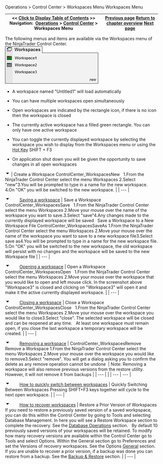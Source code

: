 ﻿
Operations \> Control Center \> Workspaces Menu
Workspaces Menu

| \<\< [Click to Display Table of Contents](workspaces_menu.md) \>\> **Navigation:**     [Operations](operations.md) \> [Control Center](control_center.md) \> Workspaces Menu | [Previous page](tools_menu.md) [Return to chapter overview](control_center.md) [Next page](connections_menu.md) |
| --- | --- |
The following menus and items are available via the Workspaces menu of the NinjaTrader Control Center.
 
![ControlCenter_WorkspacesMain](controlcenter_workspacesmain.png)
 
- A workspace named "Untitled1" will load automatically

- You can have multiple workspaces open simultaneously 

- Open workspaces are indicated by the rectangle icon, if there is no icon then the workspace is closed

- The currently active workspace has a filled green rectangle. You can only have one active workspace

- You can toggle the currently displayed workspace by selecting the workspace you wish to display from the Workspaces menu or using the [Hot Key](hot_key_manager.md) SHIFT \+ F3

- On application shut down you will be given the opportunity to save changes in all open workspaces 

![tog_minus](tog_minus.gif)
| Create a Workspace ControlCenter_WorkspacesNew   1\.From the NinjaTrader Control Center select the menu Workspaces 2\.Select "new"3\.You will be prompted to type in a name for the new workspace. 4\.On "OK" you will be switched to the new workspace. |
| --- |

![tog_minus](tog_minus.gif)        [Saving a workspace](javascript:HMToggle('toggle','SavingAWorkspace','SavingAWorkspace_ICON'))
| Save a Workspace ControlCenter_WorkspacesSave   1\.From the NinjaTrader Control Center select the menu Workspaces 2\.Move your mouse over the name of the workspace you want to save.3\.Select "save"4\.Any changes made to the currently displayed workspace will be saved   Save a Workspace to a New Workspace File ControlCenter_WorkspacesSaveAs 1\.From the NinjaTrader Control Center select the menu Workspaces 2\.Move your mouse over the name of the workspace you want to save to a new workspace file3\.Select save as4\.You will be prompted to type in a name for the new workspace file. 5\.On "OK" you will be switched to the new workspace, the old workspace will persist with no changes and the workspace will be saved to the new Workspace file |
| --- |

![tog_minus](tog_minus.gif)        [Opening a workspace](javascript:HMToggle('toggle','OpeningAWorkspace','OpeningAWorkspace_ICON'))
| Open a Workspace ControlCenter_WorkspacesOpen   1\.From the NinjaTrader Control Center select the menu Workspaces 2\.Move your mouse over the workspace that you would like to open and left mouse click. In the screenshot above "Workspace3" is closed and clicking on "Workspace3" will open it and make it the active currently displayed workspace. |
| --- |

![tog_minus](tog_minus.gif)        [Closing a workspace](javascript:HMToggle('toggle','ClosingAWorkspace','ClosingAWorkspace_ICON'))
| Close a Workspace ControlCenter_WorkspacesClose   1\.From the NinjaTrader Control Center select the menu Workspaces 2\.Move your mouse over the workspace you would like to close3\.Select "close". The selected workspace will be closed and can be reopened at any time.   At least one workspace must remain open, if you close the last workspace a temporary workspace will be created. |
| --- |

![tog_minus](tog_minus.gif)        [Removing a workspace](javascript:HMToggle('toggle','RemovingAWorkspace','RemovingAWorkspace_ICON'))
| ControlCenter_WorkspacesRemove   Remove a Workspace 1\.From the NinjaTrader Control Center select the menu Workspaces 2\.Move your mouse over the workspace you would like to remove3\.Select "remove". You will get a dialog asking you to confirm the delete as any remove operation cannot be undone    | Note: Removing a workspace will also remove previous versions from the restore utility. However, it will not remove it from backups | | --- | |
| --- | --- |

![tog_minus](tog_minus.gif)        [How to quickly switch between workspaces](javascript:HMToggle('toggle','HowToQuicklySwitchBetweenWorkspaces','HowToQuicklySwitchBetweenWorkspaces_ICON'))
| Quickly Switching Between Workspaces Pressing SHIFT\+F3 keys together will cycle to the next open workspace. |
| --- |

![tog_minus](tog_minus.gif)        [How to recover workspaces](javascript:HMToggle('toggle','HowtorecoverWorkspaces','HowtorecoverWorkspaces_ICON'))
| Restore a Prior Version of Workspaces If you need to restore a previously saved version of a saved workpspace, you can do this within the Control Center by going to Tools and selecting Database Management. In here you will see a Restore Workspace section to complete the recovery. See the [Database Operations](database_operations.md) section.   By default 10 previously saved versions of your workspaces will be retained. To modify how many recovery versions are available within the Control Center go to Tools and select Options. Within the General section go to Preferences and set the Versions of recovery workspaces. See the Options [General](general_section.md) section.   If you are unable to recover a prior version, if a backup was done you can restore from a backup. See the [Backup \& Restore](backup__restore.md) section. |
| --- |

